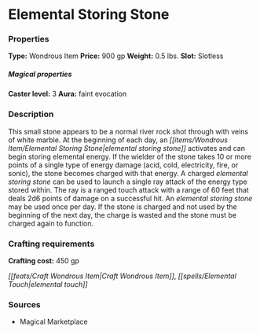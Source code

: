 ﻿---
Title: "Elemental Storing Stone"
Type: "Wondrous Item"
Price: "900 gp"
Weight: "0.5 lbs."
Slot: "Slotless"
Caster level: "3"
Aura: "faint evocation"
Description: |
  "This small stone appears to be a normal river rock shot through with veins of white marble. At the beginning of each day, an _elemental storing stone_ activates and can begin storing elemental energy. If the wielder of the stone takes 10 or more points of a single type of energy damage (acid, cold, electricity, fire, or sonic), the stone becomes charged with that energy. A charged _elemental storing stone_ can be used to launch a single ray attack of the energy type stored within. The ray is a ranged touch attack with a range of 60 feet that deals 2d6 points of damage on a successful hit. An _elemental storing stone_ may be used once per day. If the stone is charged and not used by the beginning of the next day, the charge is wasted and the stone must be charged again to function."
Crafting cost: "450 gp"
Sources: "['Magical Marketplace']"
---

# Elemental Storing Stone

### Properties

**Type:** Wondrous Item **Price:** 900 gp **Weight:** 0.5 lbs. **Slot:** Slotless

##### Magical properties

**Caster level:** 3 **Aura:** faint evocation

### Description

This small stone appears to be a normal river rock shot through with veins of white marble. At the beginning of each day, an _[[items/Wondrous Item/Elemental Storing Stone|elemental storing stone]]_ activates and can begin storing elemental energy. If the wielder of the stone takes 10 or more points of a single type of energy damage (acid, cold, electricity, fire, or sonic), the stone becomes charged with that energy. A charged _elemental storing stone_ can be used to launch a single ray attack of the energy type stored within. The ray is a ranged touch attack with a range of 60 feet that deals 2d6 points of damage on a successful hit. An _elemental storing stone_ may be used once per day. If the stone is charged and not used by the beginning of the next day, the charge is wasted and the stone must be charged again to function.

### Crafting requirements

**Crafting cost:** 450 gp

_[[feats/Craft Wondrous Item|Craft Wondrous Item]]_, _[[spells/Elemental Touch|elemental touch]]_

### Sources

* Magical Marketplace